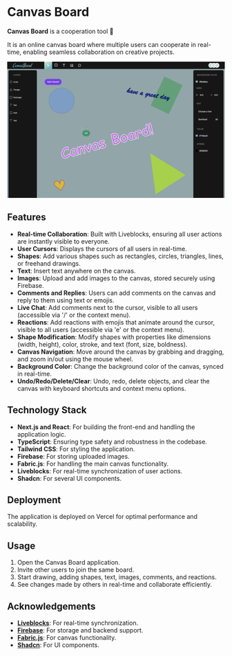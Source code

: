 # Canvas Board

**Canvas Board** is a cooperation tool 🤍

It is an online canvas board where multiple users can cooperate in real-time, enabling seamless collaboration on creative projects.

![App Preview](https://github.com/smllns/CanvasBoard/blob/main/public/assets/board-example.png?raw=true)

## Features

- **Real-time Collaboration**: Built with Liveblocks, ensuring all user actions are instantly visible to everyone.
- **User Cursors**: Displays the cursors of all users in real-time.
- **Shapes**: Add various shapes such as rectangles, circles, triangles, lines, or freehand drawings.
- **Text**: Insert text anywhere on the canvas.
- **Images**: Upload and add images to the canvas, stored securely using Firebase.
- **Comments and Replies**: Users can add comments on the canvas and reply to them using text or emojis.
- **Live Chat**: Add comments next to the cursor, visible to all users (accessible via '/' or the context menu).
- **Reactions**: Add reactions with emojis that animate around the cursor, visible to all users (accessible via 'e' or the context menu).
- **Shape Modification**: Modify shapes with properties like dimensions (width, height), color, stroke, and text (font, size, boldness).
- **Canvas Navigation**: Move around the canvas by grabbing and dragging, and zoom in/out using the mouse wheel.
- **Background Color**: Change the background color of the canvas, synced in real-time.
- **Undo/Redo/Delete/Clear**: Undo, redo, delete objects, and clear the canvas with keyboard shortcuts and context menu options.

## Technology Stack

- **Next.js and React**: For building the front-end and handling the application logic.
- **TypeScript**: Ensuring type safety and robustness in the codebase.
- **Tailwind CSS**: For styling the application.
- **Firebase**: For storing uploaded images.
- **Fabric.js**: For handling the main canvas functionality.
- **Liveblocks**: For real-time synchronization of user actions.
- **Shadcn**: For several UI components.

## Deployment

The application is deployed on Vercel for optimal performance and scalability.

## Usage

1. Open the Canvas Board application.
2. Invite other users to join the same board.
3. Start drawing, adding shapes, text, images, comments, and reactions.
4. See changes made by others in real-time and collaborate efficiently.

## Acknowledgements

- **[Liveblocks](https://liveblocks.io/)**: For real-time synchronization.
- **[Firebase](https://firebase.google.com/)**: For storage and backend support.
- **[Fabric.js](http://fabricjs.com/)**: For canvas functionality.
- **[Shadcn](https://shadcn.dev/)**: For UI components.

<!-- This is a [Next.js](https://nextjs.org/) project bootstrapped with [`create-next-app`](https://github.com/vercel/next.js/tree/canary/packages/create-next-app).

## Getting Started

First, run the development server:

```bash
npm run dev
# or
yarn dev
# or
pnpm dev
# or
bun dev
```

Open [http://localhost:3000](http://localhost:3000) with your browser to see the result.

You can start editing the page by modifying `app/page.tsx`. The page auto-updates as you edit the file.

This project uses [`next/font`](https://nextjs.org/docs/basic-features/font-optimization) to automatically optimize and load Inter, a custom Google Font.

## Learn More

To learn more about Next.js, take a look at the following resources:

- [Next.js Documentation](https://nextjs.org/docs) - learn about Next.js features and API.
- [Learn Next.js](https://nextjs.org/learn) - an interactive Next.js tutorial.

You can check out [the Next.js GitHub repository](https://github.com/vercel/next.js/) - your feedback and contributions are welcome!

## Deploy on Vercel

The easiest way to deploy your Next.js app is to use the [Vercel Platform](https://vercel.com/new?utm_medium=default-template&filter=next.js&utm_source=create-next-app&utm_campaign=create-next-app-readme) from the creators of Next.js.

Check out our [Next.js deployment documentation](https://nextjs.org/docs/deployment) for more details. -->
